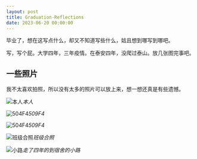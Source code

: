 ```yaml
---
layout: post
title: Graduation-Reflections
date: 2023-06-20 00:00:00
---
```


毕业了，想在这写点什么，却又不知道写些什么，姑且想到哪写到哪吧。

<!-- more -->

写，写个屁。大学四年，三年疫情。在泰安四年，没爬过泰山。放几张图完事吧。

## 一些照片

我不太喜欢拍照，所以没有太多的照片可以放上来，想一想还真是有些遗憾。

![本人](/images/sdau/g.jpg)_本人_

![504F4](/images/sdau/509f4A.jpg)_509F4_

![504F4](/images/sdau/509f4B.jpg)_509F4_

![班级合照](/images/sdau/class.jpg)_班级合照_

![小路](/images/sdau/pathway.jpg)_走了四年的到宿舍的小路_


